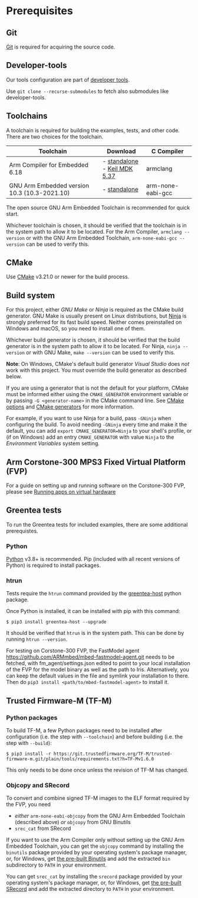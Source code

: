 # Prerequisites

## Git

[Git](https://git-scm.com/downloads) is required for acquiring the source code.

## Developer-tools

Our tools configuration are part of [developer tools](https://gitlab.arm.com/iot/open-iot-sdk/tools/developer-tools).

Use `git clone --recurse-submodules` to fetch also submodules like developer-tools.

## Toolchains

A toolchain is required for building the examples, tests, and other code. There are two choices for the toolchain.

| Toolchain | Download | C Compiler |
|---------|----------|----------------|
| Arm Compiler for Embedded 6.18 | - [standalone](https://developer.arm.com/downloads/-/arm-compiler-for-embedded) <br /> - [Keil MDK 5.37](https://www.keil.com/update/relnotes/MDK537.htm) | armclang |
| GNU Arm Embedded version 10.3 (10.3-2021.10) | - [standalone](https://developer.arm.com/open-source/gnu-toolchain/gnu-rm/downloads) | arm-none-eabi-gcc |

The open source GNU Arm Embedded Toolchain is recommended for quick start.

Whichever toolchain is chosen, it should be verified that the toolchain is in the system path to allow it to be located. For the Arm Compiler, `armclang --version` or with the GNU Arm Embedded Toolchain, `arm-none-eabi-gcc --version` can be used to verify this.

## CMake

Use [CMake](https://cmake.org/download/) v3.21.0 or newer for the build process.

## Build system

For this project, either *GNU Make* or *Ninja* is required as the CMake build generator. GNU Make is usually present on Linux distributions, but [Ninja](https://ninja-build.org/) is strongly preferred for its fast build speed. Neither comes preinstalled on Windows and macOS, so you need to install one of them.

Whichever build generator is chosen, it should be verified that the build generator is in the system path to allow it to be located. For Ninja, `ninja --version` or with GNU Make, `make --version` can be used to verify this.

**Note**: On Windows, CMake's default build generator *Visual Studio* does *not* work with this project. You must override the build generator as described below.

If you are using a generator that is not the default for your platform, CMake must be informed either using the `CMAKE_GENERATOR` environment variable or by passing `-G <generator-name>` in the CMake command line. See [CMake options](https://cmake.org/cmake/help/latest/manual/cmake.1.html) and [CMake generators](https://cmake.org/cmake/help/latest/manual/cmake-generators.7.html) for more information.

For example, if you want to use Ninja for a build, pass `-GNinja` when configuring the build. To avoid needing `-GNinja` every time and make it the default, you can add `export CMAKE_GENERATOR=Ninja` to your shell's profile, or (if on Windows) add an entry `CMAKE_GENERATOR` with value `Ninja` to the *Environment Variables* system setting.

## Arm Corstone-300 MPS3 Fixed Virtual Platform (FVP)

For a guide on setting up and running software on the Corstone-300 FVP, please
see [Running apps on virtual
hardware](https://gitlab.arm.com/iot/open-iot-sdk/mcu-driver-hal/mcu-driver-reference-platforms-for-arm/-/blob/main/docs/fvp/corstone-300/installation.md)

## Greentea tests

To run the Greentea tests for included examples, there are some additional prerequistes.

### Python

[Python](https://www.python.org/downloads/) v3.8+ is recommended. Pip (included with all recent versions of Python) is required to install packages.

### htrun
Tests require the `htrun` command provided by the
[greentea-host](https://pypi.org/project/greentea-host/) python package.

Once Python is installed, it can be installed with pip with this command:

```
$ pip3 install greentea-host --upgrade
```

It should be verified that `htrun` is in the system path. This can be done by running `htrun --version`.

For testing on Corstone-300 FVP, the FastModel agent https://github.com/ARMmbed/mbed-fastmodel-agent.git needs to be fetched, with fm_agent/settings.json edited to point to your local installation of the FVP for the model binary as well as the path to Iris. Alternatively, you can keep the default values in the file and symlink your installation to there. Then do `pip3 install <path/to/mbed-fastmodel-agent>` to install it.

## Trusted Firmware-M (TF-M)

### Python packages

To build TF-M, a few Python packages need to be installed after configuration (i.e. the step with `--toolchain`) and before building (i.e. the step with `--build`):

```
$ pip3 install -r https://git.trustedfirmware.org/TF-M/trusted-firmware-m.git/plain/tools/requirements.txt?h=TF-Mv1.6.0
```

This only needs to be done once unless the revision of TF-M has changed.

### Objcopy and SRecord

To convert and combine signed TF-M images to the ELF format required by the FVP, you need
* *either* `arm-none-eabi-objcopy` from the GNU Arm Embedded Toolchain (described above) *or* `objcopy` from GNU Binutils
* `srec_cat` from SRecord

If you want to use the Arm Compiler only without setting up the GNU Arm Embedded Toolchain, you can get the `objcopy` command by installing the `binutils` package provided by your operating system's package manager, or, for Windows, get [the pre-built Binutils](https://osdn.net/projects/mingw/releases/p15608) and add the extracted `bin` subdirectory to `PATH` in your environment.

You can get `srec_cat` by installing the `srecord` package provided by your operating system's package manager, or, for Windows, get [the pre-built SRecord](https://sourceforge.net/projects/srecord/files/srecord-win32/) and add the extracted directory to `PATH` in your environment.
